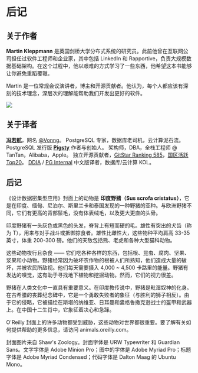 # 后记


## 关于作者

**Martin Kleppmann** 是英国剑桥大学分布式系统的研究员。此前他曾在互联网公司担任过软件工程师和企业家，其中包括 LinkedIn 和 Rapportive，负责大规模数据基础架构。在这个过程中，他以艰难的方式学习了一些东西，他希望这本书能够让你避免重蹈覆辙。

Martin 是一位常规会议演讲者，博主和开源贡献者。他认为，每个人都应该有深刻的技术理念，深层次的理解能帮助我们开发出更好的软件。

![](http://martin.kleppmann.com/2017/03/ddia-poster.jpg)


## 关于译者

[**冯若航**](https://vonng.com)，网名 [@Vonng](https://github.com/Vonng)。
PostgreSQL 专家，数据库老司机，云计算泥石流。
PostgreSQL 发行版 [**Pigsty**](https://pgsty.com) 作者与创始人。
架构师，DBA，全栈工程师 @ TanTan，Alibaba，Apple。
独立开源贡献者，[GitStar Ranking 585](https://gitstar-ranking.com/Vonng)，[国区活跃 Top20](https://committers.top/china)。
[DDIA](https://ddia.pigsty.io) / [PG Internal](https://pgint.vonng.com) 中文版译者，数据库/云计算 KOL。



## 后记

《设计数据密集型应用》封面上的动物是 **印度野猪（Sus scrofa cristatus）**，它是在印度、缅甸、尼泊尔、斯里兰卡和泰国发现的一种野猪的亚种。与欧洲野猪不同，它们有更高的背部鬃毛，没有体表绒毛，以及更大更直的头骨。

印度野猪有一头灰色或黑色的头发，脊背上有短而硬的毛。雄性有突出的犬齿（称为 T），用来与对手战斗或抵御掠食者。雄性比雌性大，这些物种平均肩高 33-35 英寸，体重 200-300 磅。他们的天敌包括熊、老虎和各种大型猫科动物。

这些动物夜行且杂食 —— 它们吃各种各样的东西，包括根、昆虫、腐肉、坚果、浆果和小动物。野猪经常因为破坏农作物的根被人们所熟知，他们造成大量的破坏，并被农民所敌视。他们每天需要摄入 4,000 ~ 4,500 卡路里的能量。野猪有发达的嗅觉，这有助于寻找地下植物和挖掘动物。然而，它们的视力很差。

野猪在人类文化中一直具有重要意义。在印度教传说中，野猪是毗湿奴神的化身。在古希腊的丧葬纪念碑中，它是一个勇敢失败者的象征（与胜利的狮子相反）。由于它的侵略，它被描绘在斯堪的纳维亚、日耳曼和盎格鲁撒克逊战士的盔甲和武器上。在中国十二生肖中，它象征着决心和急躁。

O'Reilly 封面上的许多动物都受到威胁，这些动物对世界都很重要。要了解有关如何提供帮助的更多信息，请访问 animals.oreilly.com。

封面图片来自 Shaw's Zoology。封面字体是 URW Typewriter 和 Guardian Sans。文字字体是 Adobe Minion Pro；图中的字体是 Adobe Myriad Pro；标题字体是 Adobe Myriad Condensed；代码字体是 Dalton Maag 的 Ubuntu Mono。